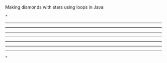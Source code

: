 Making diamonds with stars using loops in Java

    *
   ***
  *****
 *******
*********
 *******
  *****
   ***
    *